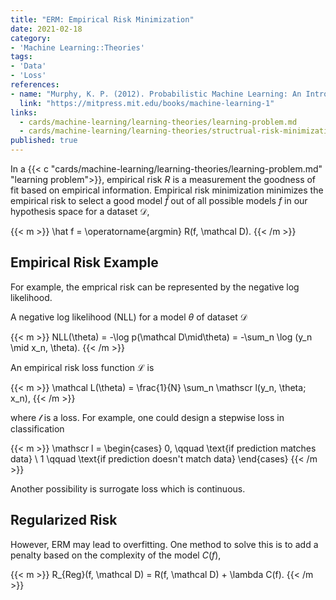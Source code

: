 ```yaml
---
title: "ERM: Empirical Risk Minimization"
date: 2021-02-18
category:
- 'Machine Learning::Theories'
tags:
- 'Data'
- 'Loss'
references:
- name: "Murphy, K. P. (2012). Probabilistic Machine Learning: An Introduction."
  link: "https://mitpress.mit.edu/books/machine-learning-1"
links:
  - cards/machine-learning/learning-theories/learning-problem.md
  - cards/machine-learning/learning-theories/structrual-risk-minimization.md
published: true
---
```


In a {{< c "cards/machine-learning/learning-theories/learning-problem.md" "learning problem">}}, empirical risk $R$ is a measurement the goodness of fit based on empirical information. Empirical risk minimization minimizes the empirical risk to select a good model $\hat f$ out of all possible models $f$ in our hypothesis space for a dataset $\mathcal D$,

{{< m >}}
\hat f = \operatorname{argmin} R(f, \mathcal D).
{{< /m >}}

## Empirical Risk Example

For example, the emprical risk can be represented by the negative log likelihood.

A negative log likelihood (NLL) for a model $\theta$ of dataset $\mathcal D$

{{< m >}}
NLL(\theta) = -\log  p(\mathcal D\mid\theta) = -\sum_n \log (y_n \mid x_n, \theta).
{{< /m >}}

An empirical risk loss function $\mathcal L$ is

{{< m >}}
\mathcal L(\theta) = \frac{1}{N} \sum_n \mathscr l(y_n, \theta; x_n),
{{< /m >}}

where $\mathscr l$ is a loss. For example, one could design a stepwise loss in classification

{{< m >}}
\mathscr l = \begin{cases}
0, \qquad \text{if prediction matches data} \\
1 \qquad \text{if prediction doesn't match data}
\end{cases}
{{< /m >}}

Another possibility is surrogate loss which is continuous.


## Regularized Risk

However, ERM may lead to overfitting. One method to solve this is to add a penalty based on the complexity of the model $C(f)$,

{{< m >}}
R_{Reg}(f, \mathcal D) = R(f, \mathcal D) + \lambda C(f).
{{< /m >}}